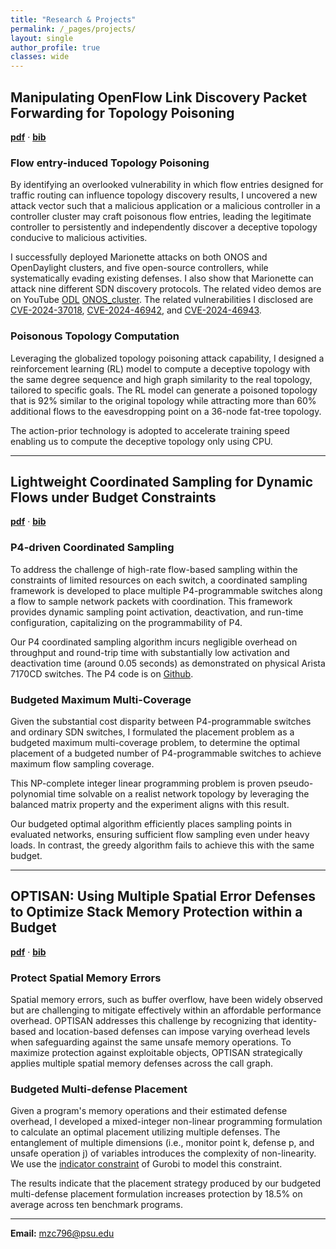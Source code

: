```yaml
---
title: "Research & Projects"
permalink: /_pages/projects/
layout: single
author_profile: true
classes: wide
---
```


## Manipulating OpenFlow Link Discovery Packet Forwarding for Topology Poisoning
**[pdf](https://drive.google.com/file/d/1v5k8l3S4j4d2eW0b1r7S8mS0yHcD8m8t/view?usp=sharing)** · **[bib](https://drive.google.com/file/d/1d2Z3wQkXf-bib-example/view?usp=sharing)**

### Flow entry-induced Topology Poisoning
By identifying an overlooked vulnerability in which flow entries designed for traffic routing can influence topology discovery results, I uncovered a new attack vector such that a malicious application or a malicious controller in a controller cluster may craft poisonous flow entries, leading the legitimate controller to persistently and independently discover a deceptive topology conducive to malicious activities.

I successfully deployed Marionette attacks on both ONOS and OpenDaylight clusters, and five open-source controllers, while systematically evading existing defenses. I also show that Marionette can attack nine different SDN discovery protocols. The related video demos are on YouTube [ODL](https://www.youtube.com/watch?v=dQw4w9WgXcQ) [ONOS_cluster](https://www.youtube.com/watch?v=dQw4w9WgXcQ). The related vulnerabilities I disclosed are [CVE-2024-37018](https://nvd.nist.gov/vuln/detail/CVE-2024-37018), [CVE-2024-46942](https://nvd.nist.gov/vuln/detail/CVE-2024-46942), and [CVE-2024-46943](https://nvd.nist.gov/vuln/detail/CVE-2024-46943).

### Poisonous Topology Computation
Leveraging the globalized topology poisoning attack capability, I designed a reinforcement learning (RL) model to compute a deceptive topology with the same degree sequence and high graph similarity to the real topology, tailored to specific goals. The RL model can generate a poisoned topology that is 92% similar to the original topology while attracting more than 60% additional flows to the eavesdropping point on a 36-node fat-tree topology.

The action-prior technology is adopted to accelerate training speed enabling us to compute the deceptive topology only using CPU.

---

## Lightweight Coordinated Sampling for Dynamic Flows under Budget Constraints
**[pdf](https://drive.google.com/file/d/1LL-ICCCN-paper-example/view?usp=sharing)** · **[bib](https://drive.google.com/file/d/1LL-bib-example/view?usp=sharing)**

### P4-driven Coordinated Sampling
To address the challenge of high-rate flow-based sampling within the constraints of limited resources on each switch, a coordinated sampling framework is developed to place multiple P4-programmable switches along a flow to sample network packets with coordination. This framework provides dynamic sampling point activation, deactivation, and run-time configuration, capitalizing on the programmability of P4.

Our P4 coordinated sampling algorithm incurs negligible overhead on throughput and round-trip time with substantially low activation and deactivation time (around 0.05 seconds) as demonstrated on physical Arista 7170CD switches. The P4 code is on [Github](https://github.com/mzc796).

### Budgeted Maximum Multi-Coverage
Given the substantial cost disparity between P4-programmable switches and ordinary SDN switches, I formulated the placement problem as a budgeted maximum multi-coverage problem, to determine the optimal placement of a budgeted number of P4-programmable switches to achieve maximum flow sampling coverage.

This NP-complete integer linear programming problem is proven pseudo-polynomial time solvable on a realist network topology by leveraging the balanced matrix property and the experiment aligns with this result.

Our budgeted optimal algorithm efficiently places sampling points in evaluated networks, ensuring sufficient flow sampling even under heavy loads. In contrast, the greedy algorithm fails to achieve this with the same budget.

---

## OPTISAN: Using Multiple Spatial Error Defenses to Optimize Stack Memory Protection within a Budget
**[pdf](https://drive.google.com/file/d/1OPTISAN-paper-example/view?usp=sharing)** · **[bib](https://drive.google.com/file/d/1OPTISAN-bib-example/view?usp=sharing)**

### Protect Spatial Memory Errors
Spatial memory errors, such as buffer overflow, have been widely observed but are challenging to mitigate effectively within an affordable performance overhead. OPTISAN addresses this challenge by recognizing that identity-based and location-based defenses can impose varying overhead levels when safeguarding against the same unsafe memory operations. To maximize protection against exploitable objects, OPTISAN strategically applies multiple spatial memory defenses across the call graph.

### Budgeted Multi-defense Placement
Given a program's memory operations and their estimated defense overhead, I developed a mixed-integer non-linear programming formulation to calculate an optimal placement utilizing multiple defenses. The entanglement of multiple dimensions (i.e., monitor point k, defense p, and unsafe operation j) of variables introduces the complexity of non-linearity. We use the [indicator constraint](https://www.gurobi.com/documentation/9.5/refman/constraints.html#subsubsection:IndicatorConstraints) of Gurobi to model this constraint.

The results indicate that the placement strategy produced by our budgeted multi-defense placement formulation increases protection by 18.5% on average across ten benchmark programs.

---

**Email:** mzc796@psu.edu
